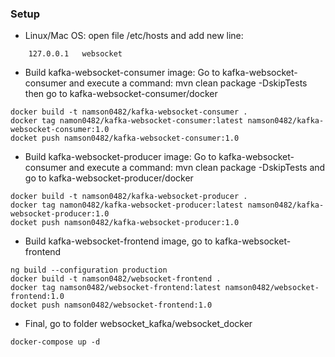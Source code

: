 ### Setup
- Linux/Mac OS: open file /etc/hosts and add new line:
```
    127.0.0.1   websocket
```
- Build kafka-websocket-consumer image: Go to kafka-websocket-consumer and execute a command: mvn clean package -DskipTests then go to  kafka-websocket-consumer/docker
```
docker build -t namson0482/kafka-websocket-consumer .
docker tag namon0482/kafka-websocket-consumer:latest namson0482/kafka-websocket-consumer:1.0
docket push namson0482/kafka-websocket-consumer:1.0
```
- Build kafka-websocket-producer image: Go to kafka-websocket-consumer and execute a command: mvn clean package -DskipTests and go to  kafka-websocket-producer/docker
```
docker build -t namson0482/kafka-websocket-producer .
docker tag namon0482/kafka-websocket-producer:latest namson0482/kafka-websocket-producer:1.0
docket push namson0482/kafka-websocket-producer:1.0
```
- Build kafka-websocket-frontend image, go to  kafka-websocket-frontend
```
ng build --configuration production
docker build -t namson0482/websocket-frontend .
docker tag namson0482/websocket-frontend:latest namson0482/websocket-frontend:1.0
docket push namson0482/websocket-frontend:1.0
```
- Final, go to folder websocket_kafka/websocket_docker
```
docker-compose up -d
```
